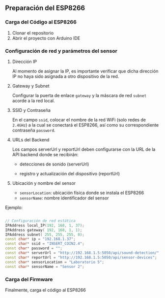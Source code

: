 ## Preparación del ESP8266

### Carga del Código al ESP8266

1. Clonar el repositorio
2. Abrir el proyecto con Arduino IDE

### Configuración de red y parámetros del sensor 

1. Dirección IP

      Al momento de asignar la IP, es importante verificar que dicha dirección IP no haya sido
      asignada a otro dispositivo de la red.
   
3. Gateway y Subnet

      Configurar la puerta de enlace `gateway` y la máscara de red `subnet` acorde a la red
      local.
   
5. SSID y Contraseña

      En el campo `ssid`, colocar el nombre de la red WiFi (solo redes de `2.4GHz`) a la cual se
    conectará el ESP8266, así como su correspondiente contraseña `password`.

6. URLs del Backend

    Los campos serverUrl y reportUrl deben configurarse con la URL de la API backend
    donde se recibirán:

      * detecciones de sonido (serverUrl)
  
      * registro y actualización del dispositivo (reportUrl)

8. Ubicación y nombre del sensor

      * `sensorLocation`: ubicación física donde se instala el ESP8266
      * `sensorName`: nombre identificador del sensor

Ejemplo: 

```cpp

// Configuración de red estática
IPAddress local_IP(192, 168, 1, 37);
IPAddress gateway( 192, 168, 1, 1);
IPAddress subnet( 255, 255, 255, 0);
const char* ip = "192.168.1.37";
const char* ssid = "INSERT_COIN2.4";
const char* password = "";
const char* serverUrl = "http://192.168.1.5:5050/api/sound-detection/";
const char* reportUrl = "http://192.168.1.5:5050/api/sensor-devices";
const char* sensorLocation = "Laboratorio 5";
const char* sensorName = "Sensor 2";

```

### Carga del Firmware

Finalmente, carga el código al ESP8266
